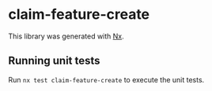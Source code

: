 # claim-feature-create

This library was generated with [Nx](https://nx.dev).

## Running unit tests

Run `nx test claim-feature-create` to execute the unit tests.
